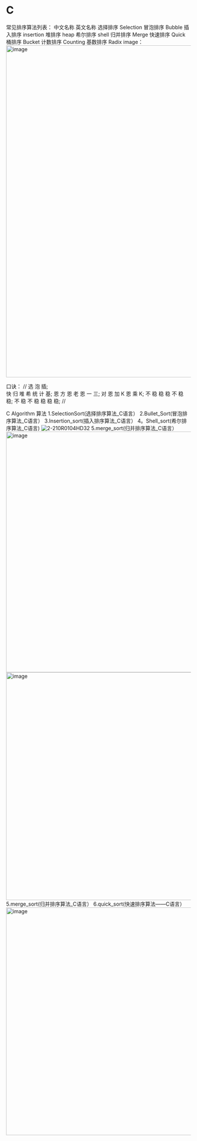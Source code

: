 # C
常见排序算法列表：
中文名称           英文名称
选择排序           Selection
冒泡排序            Bubble
插入排序           insertion
堆排序               heap
希尔排序             shell 
归并排序             Merge
快速排序             Quick
桶排序               Bucket
计数排序             Counting
基数排序             Radix
image：
<img width="905" alt="image" src="https://user-images.githubusercontent.com/79436937/188657327-1eb17bce-e27b-4d86-8d0e-42ebcbc67925.png">

口诀：
//
选 泡 插;     
快 归 堆 希 统 计 基;
恩 方 恩 老 恩 一 三;
对 恩 加  K 恩 乘  K;
不 稳 稳 稳 不 稳 稳;
不 稳 不 稳 稳 稳 稳;
//

C Algorithm 
算法
1.SelectionSort(选择排序算法_C语言）
2.Bullet_Sort(冒泡排序算法_C语言）
3.Insertion_sort(插入排序算法_C语言）
4。Shell_sort(希尔排序算法_C语言)
![2-210R0104HD32](https://user-images.githubusercontent.com/79436937/189141680-245e069e-6994-420a-a389-7f89bfa7cc02.gif)
5.merge_sort(归并排序算法_C语言）
<img width="656" alt="image" src="https://user-images.githubusercontent.com/79436937/189466569-bcc332f4-2eab-4e06-9d8e-46d6579a269a.png">
<img width="621" alt="image" src="https://user-images.githubusercontent.com/79436937/189466585-0296ad27-bf16-4e62-8e49-f29581735306.png">
5.merge_sort(归并排序算法_C语言）
6.quick_sort(快速排序算法——C语言）
<img width="621" alt="image" src="http://c.biancheng.net/uploads/allimg/210820/2-210R013091N51.gif">



